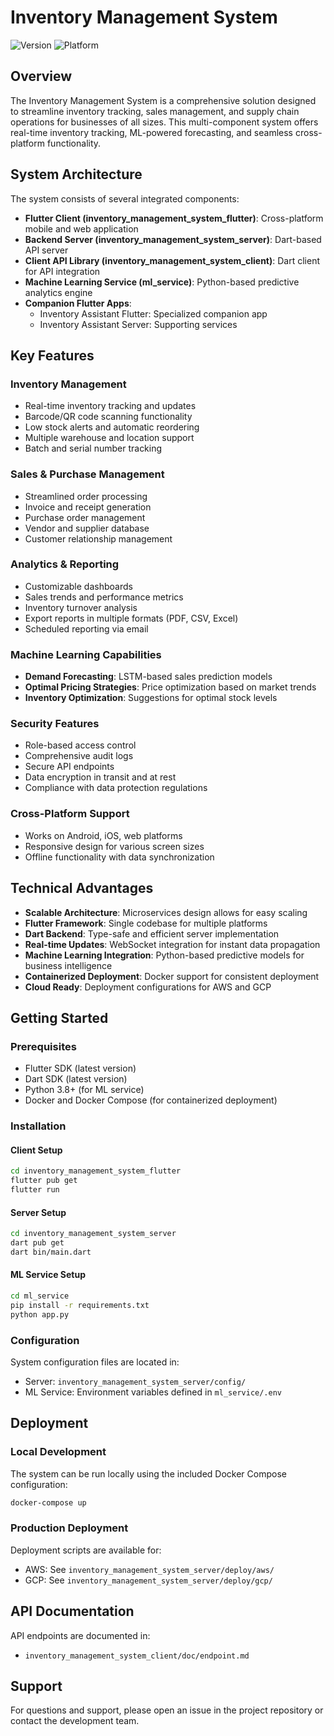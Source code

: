 # Inventory Management System

![Version](https://img.shields.io/badge/version-1.0.0-blue)
![Platform](https://img.shields.io/badge/platform-Web%20%7C%20Android%20%7C%20iOS-lightgrey)

## Overview

The Inventory Management System is a comprehensive solution designed to streamline inventory tracking, sales management, and supply chain operations for businesses of all sizes. This multi-component system offers real-time inventory tracking, ML-powered forecasting, and seamless cross-platform functionality.

## System Architecture

The system consists of several integrated components:

- **Flutter Client (inventory_management_system_flutter)**: Cross-platform mobile and web application
- **Backend Server (inventory_management_system_server)**: Dart-based API server
- **Client API Library (inventory_management_system_client)**: Dart client for API integration
- **Machine Learning Service (ml_service)**: Python-based predictive analytics engine
- **Companion Flutter Apps**:
  - Inventory Assistant Flutter: Specialized companion app
  - Inventory Assistant Server: Supporting services

## Key Features

### Inventory Management
- Real-time inventory tracking and updates
- Barcode/QR code scanning functionality
- Low stock alerts and automatic reordering
- Multiple warehouse and location support
- Batch and serial number tracking

### Sales & Purchase Management
- Streamlined order processing
- Invoice and receipt generation
- Purchase order management
- Vendor and supplier database
- Customer relationship management

### Analytics & Reporting
- Customizable dashboards
- Sales trends and performance metrics
- Inventory turnover analysis
- Export reports in multiple formats (PDF, CSV, Excel)
- Scheduled reporting via email

### Machine Learning Capabilities
- **Demand Forecasting**: LSTM-based sales prediction models
- **Optimal Pricing Strategies**: Price optimization based on market trends
- **Inventory Optimization**: Suggestions for optimal stock levels

### Security Features
- Role-based access control
- Comprehensive audit logs
- Secure API endpoints
- Data encryption in transit and at rest
- Compliance with data protection regulations

### Cross-Platform Support
- Works on Android, iOS, web platforms
- Responsive design for various screen sizes
- Offline functionality with data synchronization

## Technical Advantages

- **Scalable Architecture**: Microservices design allows for easy scaling
- **Flutter Framework**: Single codebase for multiple platforms
- **Dart Backend**: Type-safe and efficient server implementation
- **Real-time Updates**: WebSocket integration for instant data propagation
- **Machine Learning Integration**: Python-based predictive models for business intelligence
- **Containerized Deployment**: Docker support for consistent deployment
- **Cloud Ready**: Deployment configurations for AWS and GCP

## Getting Started

### Prerequisites
- Flutter SDK (latest version)
- Dart SDK (latest version)
- Python 3.8+ (for ML service)
- Docker and Docker Compose (for containerized deployment)

### Installation

#### Client Setup
```bash
cd inventory_management_system_flutter
flutter pub get
flutter run
```

#### Server Setup
```bash
cd inventory_management_system_server
dart pub get
dart bin/main.dart
```

#### ML Service Setup
```bash
cd ml_service
pip install -r requirements.txt
python app.py
```

### Configuration

System configuration files are located in:
- Server: `inventory_management_system_server/config/`
- ML Service: Environment variables defined in `ml_service/.env`

## Deployment

### Local Development
The system can be run locally using the included Docker Compose configuration:
```bash
docker-compose up
```

### Production Deployment
Deployment scripts are available for:
- AWS: See `inventory_management_system_server/deploy/aws/`
- GCP: See `inventory_management_system_server/deploy/gcp/`

## API Documentation

API endpoints are documented in:
- `inventory_management_system_client/doc/endpoint.md`

## Support

For questions and support, please open an issue in the project repository or contact the development team.